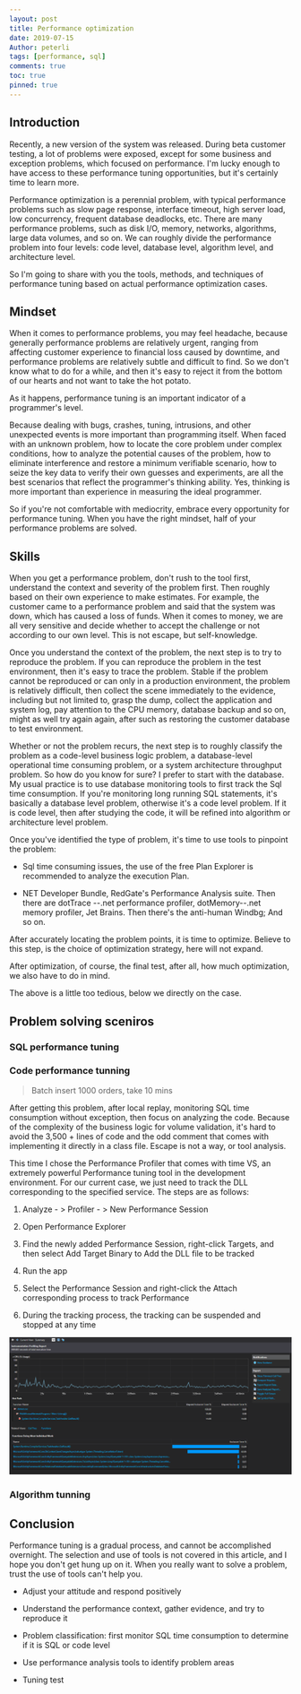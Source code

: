 ```yaml
---
layout: post
title: Performance optimization
date: 2019-07-15
Author: peterli
tags: [performance, sql]
comments: true
toc: true
pinned: true
---
```


## Introduction

Recently, a new version of the system was released. During beta customer testing, a lot of problems were exposed, except for some business and exception problems, which focused on performance. I'm lucky enough to have access to these performance tuning opportunities, but it's certainly time to learn more.

Performance optimization is a perennial problem, with typical performance problems such as slow page response, interface timeout, high server load, low concurrency, frequent database deadlocks, etc. There are many performance problems, such as disk I/O, memory, networks, algorithms, large data volumes, and so on. We can roughly divide the performance problem into four levels: code level, database level, algorithm level, and architecture level.

So I'm going to share with you the tools, methods, and techniques of performance tuning based on actual performance optimization cases.

## Mindset

When it comes to performance problems, you may feel headache, because generally performance problems are relatively urgent, ranging from affecting customer experience to financial loss caused by downtime, and performance problems are relatively subtle and difficult to find. So we don't know what to do for a while, and then it's easy to reject it from the bottom of our hearts and not want to take the hot potato.

As it happens, performance tuning is an important indicator of a programmer's level.

Because dealing with bugs, crashes, tuning, intrusions, and other unexpected events is more important than programming itself. When faced with an unknown problem, how to locate the core problem under complex conditions, how to analyze the potential causes of the problem, how to eliminate interference and restore a minimum verifiable scenario, how to seize the key data to verify their own guesses and experiments, are all the best scenarios that reflect the programmer's thinking ability. Yes, thinking is more important than experience in measuring the ideal programmer.

So if you're not comfortable with mediocrity, embrace every opportunity for performance tuning. When you have the right mindset, half of your performance problems are solved.

## Skills

When you get a performance problem, don't rush to the tool first, understand the context and severity of the problem first. Then roughly based on their own experience to make estimates. For example, the customer came to a performance problem and said that the system was down, which has caused a loss of funds. When it comes to money, we are all very sensitive and decide whether to accept the challenge or not according to our own level. This is not escape, but self-knowledge.

Once you understand the context of the problem, the next step is to try to reproduce the problem. If you can reproduce the problem in the test environment, then it's easy to trace the problem. Stable if the problem cannot be reproduced or can only in a production environment, the problem is relatively difficult, then collect the scene immediately to the evidence, including but not limited to, grasp the dump, collect the application and system log, pay attention to the CPU memory, database backup and so on, might as well try again again, after such as restoring the customer database to test environment.

Whether or not the problem recurs, the next step is to roughly classify the problem as a code-level business logic problem, a database-level operational time consuming problem, or a system architecture throughput problem. So how do you know for sure? I prefer to start with the database. My usual practice is to use database monitoring tools to first track the Sql time consumption. If you're monitoring long running SQL statements, it's basically a database level problem, otherwise it's a code level problem. If it is code level, then after studying the code, it will be refined into algorithm or architecture level problem.

Once you've identified the type of problem, it's time to use tools to pinpoint the problem:

- Sql time consuming issues, the use of the free Plan Explorer is recommended to analyze the execution Plan.

- NET Developer Bundle, RedGate's Performance Analysis suite. Then there are dotTrace --.net performance profiler, dotMemory--.net memory profiler, Jet Brains. Then there's the anti-human Windbg; And so on.

After accurately locating the problem points, it is time to optimize. Believe to this step, is the choice of optimization strategy, here will not expand.

After optimization, of course, the final test, after all, how much optimization, we also have to do in mind.

The above is a little too tedious, below we directly on the case.

## Problem solving sceniros

### SQL performance tuning

### Code performance tunning

> Batch insert 1000 orders, take 10 mins

After getting this problem, after local replay, monitoring SQL time consumption without exception, then focus on analyzing the code. Because of the complexity of the business logic for volume validation, it's hard to avoid the 3,500 + lines of code and the odd comment that comes with implementing it directly in a class file. Escape is not a way, or tool analysis.

This time I chose the Performance Profiler that comes with time VS, an extremely powerful Performance tuning tool in the development environment. For our current case, we just need to track the DLL corresponding to the specified service. The steps are as follows:

1. Analyze - > Profiler - > New Performance Session

2. Open Performance Explorer

3. Find the newly added Performance Session, right-click Targets, and then select Add Target Binary to Add the DLL file to be tracked

4. Run the app

5. Select the Performance Session and right-click the Attach corresponding process to track Performance

6. During the tracking process, the tracking can be suspended and stopped at any time

![perfprofiler]

[perfprofiler]: https://raw.githubusercontent.com/pitt430/blog/master/images/perfoptimization/codeanalysis.PNG "analysis"

### Algorithm tunning

## Conclusion

Performance tuning is a gradual process, and cannot be accomplished overnight. The selection and use of tools is not covered in this article, and I hope you don't get hung up on it. When you really want to solve a problem, trust the use of tools can't help you.

- Adjust your attitude and respond positively

- Understand the performance context, gather evidence, and try to reproduce it

- Problem classification: first monitor SQL time consumption to determine if it is SQL or code level

- Use performance analysis tools to identify problem areas

- Tuning test
